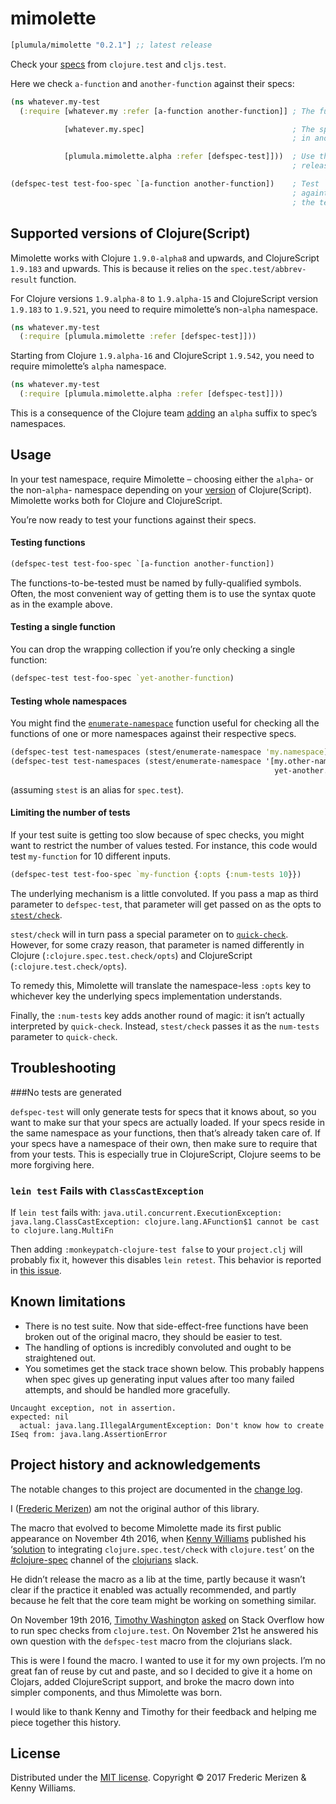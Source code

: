# mimolette

[](dependency)
```clojure
[plumula/mimolette "0.2.1"] ;; latest release
```
[](/dependency)

Check your [specs] from `clojure.test` and
`cljs.test`. 

Here we check `a-function` and `another-function` against their specs:
```clj
(ns whatever.my-test
  (:require [whatever.my :refer [a-function another-function]] ; The functions we’re going to test

            [whatever.my.spec]                                 ; The specs for our functions are
                                                               ; in another namespace, load them

            [plumula.mimolette.alpha :refer [defspec-test]]))  ; Use the `alpha` version for recent
                                                               ; releases of spec

(defspec-test test-foo-spec `[a-function another-function])    ; Test `a-function` and `another-function`
                                                               ; againts their respective specs and name
                                                               ; the test `test-foo-spec`
```

[specs]: https://clojure.org/guides/spec


## Supported versions of Clojure(Script)

Mimolette works with Clojure `1.9.0-alpha8` and upwards, and ClojureScript
`1.9.183` and upwards. This is because it relies on the `spec.test/abbrev-result`
function.

For Clojure versions `1.9.alpha-8` to `1.9.alpha-15` and ClojureScript version
`1.9.183` to `1.9.521`, you need to require mimolette’s non-`alpha` namespace.

```clj
(ns whatever.my-test
  (:require [plumula.mimolette :refer [defspec-test]]))
```

Starting from Clojure `1.9.alpha-16` and ClojureScript `1.9.542`, you need to
require mimolette’s `alpha` namespace.

```clj
(ns whatever.my-test
  (:require [plumula.mimolette.alpha :refer [defspec-test]]))
```

This is a consequence of the Clojure team [adding][spec-split] an `alpha` suffix
to spec’s namespaces.
 
[spec-split]: https://clojure.org/community/devchangelog#__a_href_https_groups_google_com_d_msg_clojure_10dbf7w2iqo_ec37tzp5aqaj_1_9_spec_split_a_apr_26_2017


## Usage

In your test namespace, require Mimolette – choosing either the `alpha`- or the
non-`alpha`- namespace depending on your [version](#supported-versions-of-clojurescript)
of Clojure(Script). Mimolette works both for Clojure and ClojureScript.

You’re now ready to test your functions against their specs.


#### Testing functions

```clj
(defspec-test test-foo-spec `[a-function another-function])
```

The functions-to-be-tested must be named by fully-qualified symbols. Often, the
most convenient way of getting them is to use the syntax quote as in the example
above.

#### Testing a single function

You can drop the wrapping collection if you’re only checking a single function:

```clj
(defspec-test test-foo-spec `yet-another-function)
```


#### Testing whole namespaces

You might find the [`enumerate-namespace`][enumerate-namespace] function useful
for checking all the functions of one or more namespaces against their
respective specs.

```clj
(defspec-test test-namespaces (stest/enumerate-namespace 'my.namespace))
(defspec-test test-namespaces (stest/enumerate-namespace '[my.other-namespace
                                                           yet-another.namespace]))
```

(assuming `stest` is an alias for `spec.test`).

[enumerate-namespace]: https://clojure.github.io/clojure/branch-master/clojure.spec-api.html#clojure.spec.test/enumerate-namespace


#### Limiting the number of tests

If your test suite is getting too slow because of spec checks, you might want to
restrict the number of values tested. For instance, this code would test
`my-function` for 10 different inputs.
```clj
(defspec-test test-foo-spec `my-function {:opts {:num-tests 10}})
```

The underlying mechanism is a little convoluted. If you pass a map as third
parameter to `defspec-test`, that parameter will get passed on as the opts to
[`stest/check`][stest-check].

`stest/check` will in turn pass a special parameter on to
[`quick-check`][quick-check]. However, for some crazy reason, that parameter is
named differently in Clojure (`:clojure.spec.test.check/opts`) and ClojureScript
(`:clojure.test.check/opts`).

To remedy this, Mimolette will translate the namespace-less `:opts` key to
whichever key the underlying specs implementation understands.

Finally, the `:num-tests` key adds another round of magic: it isn’t actually
interpreted by `quick-check`. Instead, `stest/check` passes it as the `num-tests`
parameter to `quick-check`.

[quick-check]: https://clojure.github.io/test.check/clojure.test.check.html#var-quick-check
[stest-check]: https://clojure.github.io/clojure/branch-master/clojure.spec-api.html#clojure.spec.test/check



## Troubleshooting

###No tests are generated

`defspec-test` will only generate tests for specs that it knows about, so you
want to make sur that your specs are actually loaded. If your specs reside in
the same namespace as your functions, then that’s already taken care of. If your
specs have a namespace of their own, then make sure to require that from your
tests. This is especially true in ClojureScript, Clojure seems to be more
forgiving here.

### `lein test` Fails with `ClassCastException`
If `lein test` fails with:
```java.util.concurrent.ExecutionException: java.lang.ClassCastException: clojure.lang.AFunction$1 cannot be cast to clojure.lang.MultiFn```

Then adding `:monkeypatch-clojure-test false` to your `project.clj` will probably fix it, however this disables `lein retest`. This behavior is reported in [this issue](https://github.com/technomancy/leiningen/issues/2173).

## Known limitations

- There is no test suite. Now that side-effect-free functions have been broken
  out of the original macro, they should be easier to test.
- The handling of options is incredibly convoluted and ought to be straightened
  out.
- You sometimes get the stack trace shown below. This probably happens when spec
  gives up generating input values after too many failed attempts, and should
  be handled more gracefully.

```
Uncaught exception, not in assertion.
expected: nil
  actual: java.lang.IllegalArgumentException: Don't know how to create ISeq from: java.lang.AssertionError
```

## Project history and acknowledgements

The notable changes to this project are documented in the
[change log](CHANGELOG.md).

I ([Frederic Merizen][frederic-merizen]) am not the original author of this
library.

The macro that evolved to become Mimolette made its first public appearance on
November 4th 2016, when [Kenny Williams][kenny-williams] published his
‘[solution][slack-macro] to integrating `clojure.spec.test/check` with
`clojure.test`’ on the [\#clojure-spec][clojure-spec-channel] channel of the
[clojurians] slack.

He didn’t release the macro as a lib at the time, partly because it wasn’t clear
if the practice it enabled was actually recommended, and partly because he felt
that the core team might be working on something similar.

On November 19th 2016, [Timothy Washington][timothy-washington]
[asked][stack-overflow-macro] on Stack Overflow how to run spec checks from
`clojure.test`. On November 21st he answered his own question with the
`defspec-test` macro from the clojurians slack.

This is were I found the macro. I wanted to use it for my own projects. I’m no
great fan of reuse by cut and paste, and so I decided to give it a home on
Clojars,  added ClojureScript support, and broke the macro down into simpler
components, and thus Mimolette was born.

I would like to thank Kenny and Timothy for their feedback and helping me piece
together this history.

[clojure-spec-channel]: https://clojurians.slack.com/messages/C1B1BB2Q3
[clojurians]: https://clojurians.slack.com
[frederic-merizen]: https://www.linkedin.com/in/fredericmerizen
[kenny-williams]: https://github.com/kennyjwilli
[slack-macro]: https://clojurians.slack.com/files/kenny/F2XV8TRC3/clojure_spec_test___clojure_test.clj
[stack-overflow-macro]: http://stackoverflow.com/questions/40697841/howto-include-clojure-specd-functions-in-a-test-suite 
[timothy-washington]: http://stackoverflow.com/users/375616/nutritioustim


## License

Distributed under the [MIT license](LICENSE.txt).
Copyright &copy; 2017 Frederic Merizen & Kenny Williams.
